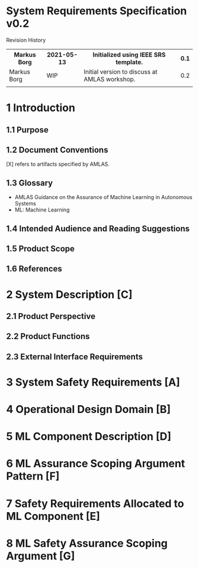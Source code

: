 # System Requirements Specification v0.2

Revision History
<table>
<tr>
<th>Markus Borg</th>
<th>2021-05-13</th>
<th>Initialized using IEEE SRS template.</th>
<th>0.1</th>
</tr>
<tr>
<td>Markus Borg</td>
<td>WIP</td>
<td>Initial version to discuss at AMLAS workshop.</td>
<td>0.2</td>
</tr>
<tr>
<td></td>
<td></td>
<td></td>
<td></td>
</tr>
</table>

# 1 Introduction #
## 1.1 Purpose ##
## 1.2 Document Conventions ##
[X] refers to artifacts specified by AMLAS.
## 1.3 Glossary
- AMLAS Guidance on the Assurance of Machine Learning in Autonomous Systems
- ML: Machine Learning

## 1.4 Intended Audience and Reading Suggestions ##
## 1.5 Product Scope ##
## 1.6 References ##

# 2 System Description [C] #
## 2.1 Product Perspective ##
## 2.2 Product Functions ##
## 2.3 External Interface Requirements ##

# 3 System Safety Requirements [A] #

# 4 Operational Design Domain [B] #

# 5 ML Component Description [D] #

# 6 ML Assurance Scoping Argument Pattern [F] #

# 7 Safety Requirements Allocated to ML Component [E] #

# 8 ML Safety Assurance Scoping Argument [G] #
